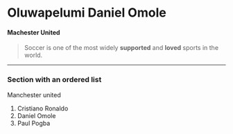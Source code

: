 # Oluwapelumi Daniel Omole

#### Machester United

> Soccer is one of the most widely **supported** and **loved** sports in the world.

***

### Section with an ordered list

Manchester united

1. Cristiano Ronaldo
2. Daniel Omole
3. Paul Pogba


